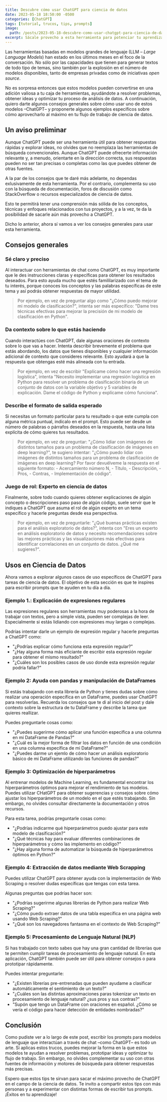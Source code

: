 ```yaml
---
title: Descubre cómo usar ChatGPT para ciencia de datos
date: 2023-05-18 18:50:00 -0500
categories: [ChatGPT]
tags: [tutorial, trucos, tips, prompts]
image: 
  path: /posts/2023-05-18-descubre-como-usar-chatgpt-para-ciencia-de-datos/hero.jpg
excerpt: Sácale provecho a esta herramienta para potenciar tu aprendizaje o tu flujo de trabajo.
---
```


Las herramientas basadas en modelos grandes de lenguaje (LLM – *Large Language Models*) han estado en los últimos meses en el foco de la conversación. No sólo por las capacidades que tienen para generar textos de todo tipo de temas, sino también por la explosión en el número de modelos disponibles, tanto de empresas privadas como de iniciativas *open source*.

No es sorpresa entonces que estos modelos pueden convertirse en una adición valiosa a tu caja de herramientas, ayudándote a resolver problemas, obtener ideas y optimizar tu proceso de análisis de datos. A continuación, quiero darte algunos consejos generales sobre cómo usar uno de estos modelos –ChatGPT– y proponerte algunos ejemplos específicos sobre cómo aprovecharlo al máximo en tu flujo de trabajo de ciencia de datos.

## Un aviso preliminar

Aunque ChatGPT puede ser una herramienta útil para obtener respuestas rápidas y explorar ideas, no olvides que no reemplaza las herramientas de búsqueda convencionales. Aunque ChatGPT puede ofrecerte información relevante y, a menudo, orientarte en la dirección correcta, sus respuestas pueden no ser tan precisas o completas como las que puedes obtener de otras fuentes.

A la par de los consejos que te daré más adelante, no dependas exlusivamente de esta herramienta. Por el contrario, complementa su uso con la búsqueda de documentación, foros de discusión como StackOverflow o recursos especializados de ciencia de datos.

Esto te permitirá tener una comprensión más sólida de los conceptos, técnicas y enfoques relacionados con tus proyectos, y a la vez, te da la posibilidad de sacarle aún más provecho a ChatGPT.

Dicho lo anterior, ahora sí vamos a ver los consejos generales para usar esta herramienta.

## Consejos generales

### Sé claro y preciso

Al interactuar con herramientas de chat como ChatGPT, es muy importante que le des instrucciones claras y específicas para obtener los resultados deseados. Para esto ayuda mucho que estés famililarizado con el tema de tu interés, porque conoces los conceptos y las palabras específicas de este tema y así podrás obtener respuestas de mayor utilidad.

> Por ejemplo, en vez de preguntar algo como "¿Cómo puedo mejorar mi modelo de clasificación?", intenta ser más específico: "Dame tres técnicas efectivas para mejorar la precisión de mi modelo de clasificación en Python".

### Da contexto sobre lo que estás haciendo

Cuando interactúes con ChatGPT, dale algunas oraciones de contexto sobre lo que vas a hacer. Intenta describir brevemente el problema que estás abordando, los datos que tienes disponibles y cualquier información adicional de contexto que consideres relevante. Esto ayudará a que la respuesta que obtengas esté más alineada con tu entrada.

> Por ejemplo, en vez de escribir "Explícame cómo hacer una regresión logística", intenta "Necesito implementar una regresión logística en Python para resolver un problema de clasificación binaria de un conjunto de datos con la variable objetivo y 5 variables de explicación. Dame el código de Python y explícame cómo funciona".

### Describe el formato de salida esperado

Si necesitas un formato particular para tu resultado o que este cumpla con alguna métrica puntual, indícalo en el prompt. Esto puede ser desde un número de palabras o párrafos deseados en la respuesta, hasta una lista explícita de cómo quieres tus resultados.

> Por ejemplo, en vez de preguntar: "¿Cómo lidiar con imágenes de distintos tamaños para un problema de clasificación de imágenes en deep learning?", te sugiero intentar: "¿Cómo puedo lidiar con imágenes de distintos tamaños para un problema de clasificación de imágenes en deep learning? Por favor devuélveme la respuesta en el siguiente formato: - Acercamiento número N, - Título, - Descripción, - Pros, - Contras, - Implementación de código".

### Juego de rol: Experto en ciencia de datos

Finalmente, sobre todo cuando quieres obtener explicaciones de algún concepto o descripciones paso paso de algún código, suele servir que le indiques a ChatGPT que asuma el rol de algún experto en un tema específico y hacerle preguntas desde esa perspectiva.

> Por ejemplo, en vez de preguntarle: "¿Qué buenas prácticas existen para el análisis exploratorio de datos?", intenta con "Eres un experto en análisis exploratorio de datos y necesito recomendaciones sobre las mejores prácticas y las visualizaciones más efectivas para identificar correlaciones en un conjunto de datos. ¿Qué me sugieres?".

## Usos en Ciencia de Datos

Ahora vamos a explorar algunos casos de uso específicos de ChatGPT para tareas de ciencia de datos. El objetivo de esta sección es que te inspires para escribir prompts que te ayuden en tu día a día.

### Ejemplo 1.: Explicación de expresiones regulares

Las expresiones regulares son herramientas muy poderosas a la hora de trabajar con textos, pero a simple vista, pueden ser complejas de leer. Especialmente si estás lidiando con expresiones muy largas o complejas.

Podrías intentar darle un ejemplo de expresión regular y hacerle preguntas a ChatGPT como:

- "¿Podrías explicar cómo funciona esta expresión regular?"
- "¿Hay alguna forma más eficiante de escribir esta expresión regular para obtener el mismo resultado?"
- "¿Cuáles son los posibles casos de uso donde esta expresión regular podría fallar?"

### Ejemplo 2: Ayuda con pandas y manipulación de DataFrames

Si estás trabajando con esta librería de Python y tienes dudas sobre cómo realizar una operación específica en un DataFrame, puedes usar ChatGPT para resolverlas. Recuerda los consejos que te di al inicio del post y dale contexto sobre la estructura de tu DataFrame y describe la tarea que quieres reallizar.

Puedes preguntarle cosas como:

- "¿Puedes sugerirme cómo aplicar una función específica a una columna en mi DataFrame de Pandas?"
- "¿Cuál es la mejor forma de filtrar los datos en función de una condición en una columna específica de mi DataFrame?"
- "¿Puedes darme un ejemlo de cómo hacer un análisis exploratorio básico de mi DataFrame utilizando las funciones de pandas?"

### Ejemplo 3: Optimización de hiperparámetros

Al entrenar modelos de Machine Learning, es fundamental encontrar los hiperparámetros óptimos para mejorar el rendimiento de tus modelos. Puedes utilizar CHatGPT para obtener sugerencias y consejos sobre cómo ajustar los hiperparámetros de un modelo en el que estés trabajando. Sin embargo, no olvides consultar directamente la documentación y otros recursos.

Para esta tarea, podrías preguntarle cosas como:

- "¿Podrías indicarme qué hiperparámetros puedo ajustar para este modelo de clasificación?"
- "¿Qué técnicas hay para evaluar diferentes combinaciones de hiperparámetros y cómo las implemento en código?"
- "¿Hay alguna forma de automatizar la búsqueda de hiperparámetros óptimos en Python?"

### Ejemplo 4: Extracción de datos mediante Web Scrapping

Puedes utilizar ChatGPT para obtener ayuda con la implementación de Web Scraping o resolver dudas específicas que tengas con esta tarea.

Algunas preguntas que podrías hacer son:

- "¿Podrías sugerirme algunas librerías de Python para realizar Web Scraping?"
- "¿Cómo puedo extraer datos de una tabla específica en una página web usando Web Scraping?"
- "¿Qué son los navegadores fantasma en el contexto de Web Scraping?"

### Ejemplo 5: Procesamiento de Lenguaje Natural (NLP)

Si has trabajado con texto sabes que hay una gran cantidad de librerías que te permiten cumplir tareas de procesamiento de lenguaje natural. En esta aplicación, ChatGPT también puede ser útil para obtener consejos o para prototipar rápidamente.

Puedes intentar preguntarle:

- "¿Existen librerías pre-entrenadas que pueden ayudame a clasificar automáticamente el sentimiento de un texto?"
- "¿Cuáles son las distintas aproximaciones paras tokenizar un texto en procesamiento de lenguaje natural? ¿sus pros y sus contras?"
- "Supón que tengo un DataFrame con oraciones en español. ¿Cómo se vería el código para hacer detección de entidades nombradas?"

## Conclusión

Como pudiste ver a lo largo de este post, escribir los prompts para modelos de lenguaje que interactúan a través de chat –como ChatGPT– es todo un arte. Si aplicas estos trucos, puedes mejorar la forma en la que estos modelos te ayudan a resolver problemas, prototipar ideas y optimizar tu flujo de trabajo. Sin embargo, no olvides complementar su uso con otras fuentes de información y motores de búsqueda para obtener respuestas más precisas.

Espero que estos tips te sirvan para sacar el máximo provecho de ChatGPT en el campo de la ciencia de datos. Te invito a compartir estos tips con más personas y a experimentar con distintas formas de escribir tus prompts. ¡Éxitos en tu aprendizaje!
  
